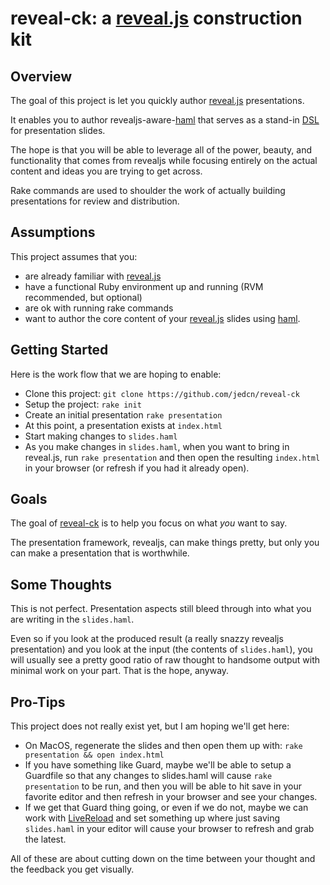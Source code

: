 # reveal-ck: a [reveal.js](http://lab.hakim.se/reveal-js/) construction kit

## Overview

The goal of this project is let you quickly author
[reveal.js](http://lab.hakim.se/reveal-js/) presentations.

It enables you to author revealjs-aware-[haml](http://haml.info/) that
serves as a stand-in
[DSL](http://en.wikipedia.org/wiki/Domain-specific_language) for
presentation slides.

The hope is that you will be able to leverage all of the power,
beauty, and functionality that comes from revealjs while focusing
entirely on the actual content and ideas you are trying to get across.

Rake commands are used to shoulder the work of actually building
presentations for review and distribution.

## Assumptions

This project assumes that you:

* are already familiar with [reveal.js](http://lab.hakim.se/reveal-js/)
* have a functional Ruby environment up and running (RVM recommended,
  but optional)
* are ok with running rake commands
* want to author the core content of your
  [reveal.js](http://lab.hakim.se/reveal-js/) slides using
  [haml](http://haml.info/).

## Getting Started

Here is the work flow that we are hoping to enable:

* Clone this project: ```git clone https://github.com/jedcn/reveal-ck```
* Setup the project: ```rake init```
* Create an initial presentation ```rake presentation```
* At this point, a presentation exists at ```index.html```
* Start making changes to ```slides.haml```
* As you make changes in ```slides.haml```, when you want to bring in
  reveal.js, run ```rake presentation``` and then open the resulting
  ```index.html``` in your browser (or refresh if you had it already
  open).

## Goals

The goal of [reveal-ck](https://github.com/jedcn/reveal-ck) is to help
you focus on what *you* want to say.

The presentation framework, revealjs, can make things pretty, but only
you can make a presentation that is worthwhile.

## Some Thoughts

This is not perfect. Presentation aspects still bleed through into
what you are writing in the ```slides.haml```.

Even so if you look at the produced result (a really snazzy revealjs
presentation) and you look at the input (the contents of
```slides.haml```), you will usually see a pretty good ratio of raw
thought to handsome output with minimal work on your part. That is the
hope, anyway.

## Pro-Tips

This project does not really exist yet, but I am hoping we'll get
here:

* On MacOS, regenerate the slides and then open them up with:
  ```rake presentation && open index.html```
* If you have something like Guard, maybe we'll be able to setup a
  Guardfile so that any changes to slides.haml will cause
  ```rake presentation``` to be run, and then you will be able to hit
  save in your favorite editor and then refresh in your browser and
  see your changes.
* If we get that Guard thing going, or even if we do not, maybe we can
  work with [LiveReload](http://livereload.com/) and set something up
  where just saving ```slides.haml``` in your editor will cause your
  browser to refresh and grab the latest.

All of these are about cutting down on the time between your thought
and the feedback you get visually.
